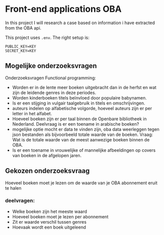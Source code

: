 # Front-end applications OBA

In this project I will research a case based on information i have extracted from the OBA api.

This project uses `.env`. The right setup is:

```
PUBLIC_KEY=KEY
SECRET_KEY=KEY
```

## Mogelijke onderzoeksvragen
Onderzoeksvragen Functional programming:

* Worden er in de lente meer boeken uitgebracht dan in de herfst en wat zijn de leidende genres in deze periodes.  
* Worden kinderboeken titels beïnvloed door populaire babynamen.  
* Is er een stijging in vulgair taalgebruik in titels en omschrijvingen.  
* auteurs indelen op alfabetische volgorde, hoeveel auteurs zijn er per letter in het alfabet.  
* Hoeveel boeken zijn er per taal binnen de Openbare bibliotheek in Nederland. Deelvraag is er een toename in arabische boeken? 
* mogelijke optie mocht er data te vinden zijn, oba data weerleggen tegen json bestanden als bijvoorbeeld totale waarde van de boeken. Vraag: Wat is de totale waarde van de meest aanwezige boeken binnen de OBA.
* Is er een toename in vrouwelijke of mannelijke afbeeldingen op covers van boeken in de afgelopen jaren.  

## Gekozen onderzoeksvraag
Hoeveel boeken moet je lezen om de waarde van je OBA abonnement eruit te halen

### deelvragen:
* Welke boeken zijn het meeste waard
* Hoeveel boeken moet je lezen per abonnement
* Zit er waarde verschil tussen genres
* Hoevaak wordt een boek uitgeleend
